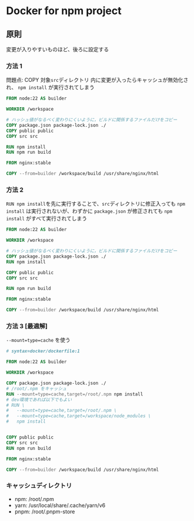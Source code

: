 # Docker for npm project

## 原則

変更が入りやすいものほど、後ろに設定する

### 方法 1

問題点: COPY 対象`src`ディレクトリ 内に変更が入ったらキャッシュが無効化され、 `npm install` が実行されてしまう

```dockerfile
FROM node:22 AS builder

WORKDIR /workspace

# ハッシュ値がなるべく変わりにくいように，ビルドに関係するファイルだけをコピー
COPY package.json package-lock.json ./
COPY public public
COPY src src

RUN npm install
RUN npm run build

FROM nginx:stable

COPY --from=builder /workspace/build /usr/share/nginx/html
```

### 方法 2

`RUN npm install`を先に実行することで、`src`ディレクトリに修正入っても `npm install` は実行されないが、わずかに `package.json` が修正されても `npm install` がすべて実行されてしまう

```dockerfile
FROM node:22 AS builder

WORKDIR /workspace

# ハッシュ値がなるべく変わりにくいように，ビルドに関係するファイルだけをコピー
COPY package.json package-lock.json ./
RUN npm install

COPY public public
COPY src src

RUN npm run build

FROM nginx:stable

COPY --from=builder /workspace/build /usr/share/nginx/html
```

### 方法 3 [最適解]

`--mount=type=cache` を使う

```dockerfile
# syntax=docker/dockerfile:1

FROM node:22 AS builder

WORKDIR /workspace

COPY package.json package-lock.json ./
# /root/.npm をキャッシュ
RUN --mount=type=cache,target=/root/.npm npm install
# dev環境であれば以下でもよい
# RUN \
#   --mount=type=cache,target=/root/.npm \
#   --mount=type=cache,target=/workspace/node_modules \
#   npm install


COPY public public
COPY src src
RUN npm run build

FROM nginx:stable

COPY --from=builder /workspace/build /usr/share/nginx/html
```

### キャッシュディレクトリ

- npm: /root/.npm
- yarn: /usr/local/share/.cache/yarn/v6
- pnpm: /root/.pnpm-store
